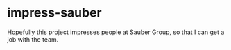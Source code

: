 # impress-sauber
Hopefully this project impresses people at Sauber Group, so that I can get a job with the team.
